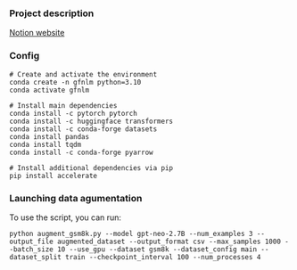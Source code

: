 ### Project description
[Notion website](https://saleml.notion.site/gflownet-finetuning-for-reasoning-01c8b65a5d6c41d8b6856d68f7206cc2?pvs=4)

### Config
```
# Create and activate the environment
conda create -n gfnlm python=3.10
conda activate gfnlm

# Install main dependencies
conda install -c pytorch pytorch
conda install -c huggingface transformers
conda install -c conda-forge datasets
conda install pandas
conda install tqdm
conda install -c conda-forge pyarrow

# Install additional dependencies via pip
pip install accelerate
```

### Launching data agumentation

To use the script, you can run:
```
python augment_gsm8k.py --model gpt-neo-2.7B --num_examples 3 --output_file augmented_dataset --output_format csv --max_samples 1000 --batch_size 10 --use_gpu --dataset gsm8k --dataset_config main --dataset_split train --checkpoint_interval 100 --num_processes 4
```